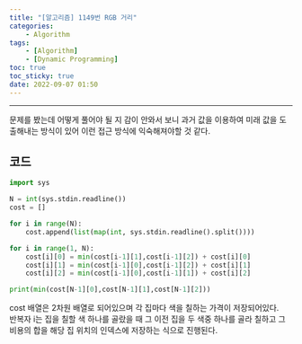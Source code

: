 ```yaml
---
title: "[알고리즘] 1149번 RGB 거리"
categories:
    - Algorithm
tags:
    - [Algorithm]
    - [Dynamic Programming]
toc: true
toc_sticky: true
date: 2022-09-07 01:50
---
```

--------------------------

문제를 봤는데 어떻게 풀어야 될 지 감이 안와서 보니 과거 값을 이용하여 미래 값을 도출해내는 방식이 있어 이런 접근 방식에 익숙해져야할 것 같다.

## 코드
```python
import sys

N = int(sys.stdin.readline())
cost = []

for i in range(N):
    cost.append(list(map(int, sys.stdin.readline().split())))

for i in range(1, N):
    cost[i][0] = min(cost[i-1][1],cost[i-1][2]) + cost[i][0]
    cost[i][1] = min(cost[i-1][0],cost[i-1][2]) + cost[i][1]
    cost[i][2] = min(cost[i-1][0],cost[i-1][1]) + cost[i][2]

print(min(cost[N-1][0],cost[N-1][1],cost[N-1][2]))
```

cost 배열은 2차원 배열로 되어있으며 각 집마다 색을 칠하는 가격이 저장되어있다.  
반복자 i는 집을 칠할 색 하나를 골랐을 때 그 이전 집을 두 색중 하나를 골라 칠하고 그 비용의 합을 해당 집 위치의 인덱스에 저장하는 식으로 진행된다.